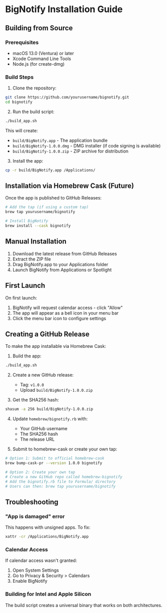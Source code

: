 # BigNotify Installation Guide

## Building from Source

### Prerequisites
- macOS 13.0 (Ventura) or later
- Xcode Command Line Tools
- Node.js (for create-dmg)

### Build Steps

1. Clone the repository:
```bash
git clone https://github.com/yourusername/bignotify.git
cd bignotify
```

2. Run the build script:
```bash
./build_app.sh
```

This will create:
- `build/BigNotify.app` - The application bundle
- `build/BigNotify-1.0.0.dmg` - DMG installer (if code signing is available)
- `build/BigNotify-1.0.0.zip` - ZIP archive for distribution

3. Install the app:
```bash
cp -r build/BigNotify.app /Applications/
```

## Installation via Homebrew Cask (Future)

Once the app is published to GitHub Releases:

```bash
# Add the tap (if using a custom tap)
brew tap yourusername/bignotify

# Install BigNotify
brew install --cask bignotify
```

## Manual Installation

1. Download the latest release from GitHub Releases
2. Extract the ZIP file
3. Drag BigNotify.app to your Applications folder
4. Launch BigNotify from Applications or Spotlight

## First Launch

On first launch:
1. BigNotify will request calendar access - click "Allow"
2. The app will appear as a bell icon in your menu bar
3. Click the menu bar icon to configure settings

## Creating a GitHub Release

To make the app installable via Homebrew Cask:

1. Build the app:
```bash
./build_app.sh
```

2. Create a new GitHub release:
   - Tag: `v1.0.0`
   - Upload `build/BigNotify-1.0.0.zip`

3. Get the SHA256 hash:
```bash
shasum -a 256 build/BigNotify-1.0.0.zip
```

4. Update `homebrew/bignotify.rb` with:
   - Your GitHub username
   - The SHA256 hash
   - The release URL

5. Submit to homebrew-cask or create your own tap:
```bash
# Option 1: Submit to official homebrew-cask
brew bump-cask-pr --version 1.0.0 bignotify

# Option 2: Create your own tap
# Create a new GitHub repo called homebrew-bignotify
# Add the bignotify.rb file to Formula/ directory
# Users can then: brew tap yourusername/bignotify
```

## Troubleshooting

### "App is damaged" error
This happens with unsigned apps. To fix:
```bash
xattr -cr /Applications/BigNotify.app
```

### Calendar Access
If calendar access wasn't granted:
1. Open System Settings
2. Go to Privacy & Security > Calendars
3. Enable BigNotify

### Building for Intel and Apple Silicon
The build script creates a universal binary that works on both architectures.